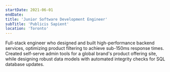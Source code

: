 ```yaml
---
startDate: 2021-06-01
endDate:
title: 'Junior Software Development Engineer'
subTitle: 'Publicis Sapient'
location: 'Toronto'
---
```

Full-stack engineer who designed and built high-performance backend services, optimizing product filtering to achieve sub-150ms response times. Created self-serve admin tools for a global brand's product offering site, while designing robust data models with automated integrity checks for SQL database updates.